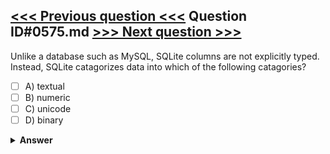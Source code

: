 [<<< Previous question <<<](0574.md)   Question ID#0575.md   [>>> Next question >>>](0576.md)
---

Unlike a database such as MySQL, SQLite columns are not explicitly typed. Instead, SQLite catagorizes data into which of the following catagories?




- [ ] A) textual
- [ ] B) numeric
- [ ] C) unicode
- [ ] D) binary

<details><summary><b>Answer</b></summary>
<p>
  Answer: <strong>A, B</strong>
</p>
</details>
